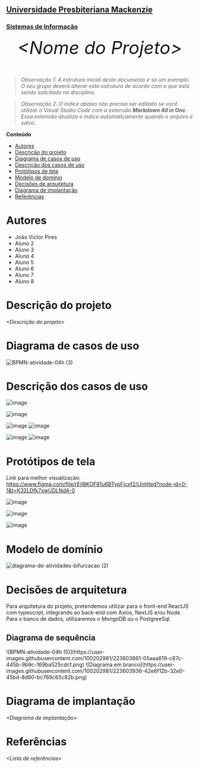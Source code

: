 <h2><a href= "https://www.mackenzie.br">Universidade Presbiteriana Mackenzie</a></h2>
<h3><a href= "https://www.mackenzie.br/graduacao/sao-paulo-higienopolis/sistemas-de-informacao">Sistemas de Informação</a></h3>


<font size="+12"><center>
*&lt;Nome do Projeto&gt;*
</center></font>

>*Observação 1: A estrutura inicial deste documento é só um exemplo. O seu grupo deverá alterar esta estrutura de acordo com o que está sendo solicitado na disciplina.*

>*Observação 2: O índice abaixo não precisa ser editado se você utilizar o Visual Studio Code com a extensão **Markdown All in One**. Essa extensão atualiza o índice automaticamente quando o arquivo é salvo.*

**Conteúdo**

- [Autores](#autores)
- [Descrição do projeto](#descrição-do-projeto)
- [Diagrama de casos de uso](#diagrama-de-casos-de-uso)
- [Descrição dos casos de uso](#descrição-dos-casos-de-uso)
- [Protótipos de tela](#protótipos-de-tela)
- [Modelo de domínio](#modelo-de-domínio)
- [Decisões de arquitetura](#decisões-de-arquitetura)
- [Diagrama de implantação](#diagrama-de-implantação)
- [Referências](#referências)


# Autores

* João Victor Pires
* Aluno 2
* Aluno 3
* Aluno 4
* Aluno 5
* Aluno 6
* Aluno 7
* Aluno 8


# Descrição do projeto

*&lt;Descrição do projeto&gt;*

# Diagrama de casos de uso

![BPMN-atividade-04h (3)](https://user-images.githubusercontent.com/100202981/223586431-7b19cb82-e3ea-4c90-8ba7-8ceee34ea653.png)

# Descrição dos casos de uso

![image](https://user-images.githubusercontent.com/100202981/223586696-eb3601a7-f228-4dfb-9196-76888bd02265.png)

![image](https://user-images.githubusercontent.com/100202981/223586806-de1fe20c-4951-49e8-b767-3de9b8304e57.png)

![image](https://user-images.githubusercontent.com/100202981/223586857-498eee97-4ca3-4540-9f9e-574fc9782cbd.png)
![image](https://user-images.githubusercontent.com/100202981/223586887-71a6c2c5-5b83-493a-8677-bca8488c6d63.png)

![image](https://user-images.githubusercontent.com/100202981/223587475-7a9ca3b0-4dc7-43db-9dbe-79bfa4b7175b.png)
![image](https://user-images.githubusercontent.com/100202981/223587514-5794bf5f-c644-4da4-9170-c276cb9ca28a.png)


# Protótipos de tela

Link para melhor visualização: https://www.figma.com/file/rEjI8KOF81u6BTypFicxf2/Untitled?node-id=0-1&t=K32LDfk7xwUDLNdA-0

![image](https://user-images.githubusercontent.com/100202981/223588851-ce3ff764-da5e-4eeb-bd65-9054bc55c9cc.png)

![image](https://user-images.githubusercontent.com/100202981/223588898-5a846039-4d19-46ba-b460-ebae2c1060d0.png)

![image](https://user-images.githubusercontent.com/100202981/223588956-489a6679-e069-4b87-85c8-35293c11c8f5.png)


# Modelo de domínio

![diagrama-de-atividades-bifurcacao (2)](https://user-images.githubusercontent.com/100202981/223596350-4d7d0060-2a9a-4a12-a9e4-7268fe525415.png)


# Decisões de arquitetura

Para arquitetura do projeto, pretendemos utilizar para o front-end ReactJS com typescript, integrando ao back-end com Axios, NextJS e/ou Node. Para o banco de dados, utilizaremos o MongoDB ou o PostgreeSql.

<h2>Diagrama de sequência</h2>
![BPMN-atividade-04h (5)](https://user-images.githubusercontent.com/100202981/223603861-05aaa819-c87c-445b-9b9c-169ba525cdcf.png)
![Diagrama em branco](https://user-images.githubusercontent.com/100202981/223603936-42e6f12b-32e0-45bd-8d60-bc769c65c82b.png)


# Diagrama de implantação

*&lt;Diagrama de implantação&gt;*

# Referências

*&lt;Lista de referências&gt;*
